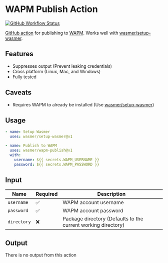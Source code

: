 # WAPM Publish Action
[![GitHub Workflow Status](https://img.shields.io/github/workflow/status/wasmer/wapm-publish/Tests?label=Tests&style=flat-square)](https://github.com/wasmer/wapm-publish/actions/workflows/tests.yml)

[GitHub action](https://github.com/features/actions) for publishing to [WAPM](https://wapm.io). Works well with [wasmer/setup-wasmer](https://github.com/wasmer/setup-wasmer).

## Features
* Suppresses output (Prevent leaking credentials)
* Cross platform (Linux, Mac, and Windows)
* Fully tested

## Caveats
* Requires WAPM to already be installed (Use [wasmer/setup-wasmer](https://github.com/wasmer/setup-wasmer))

## Usage
```yaml
- name: Setup Wasmer
  uses: wasmer/setup-wasmer@v1

- name: Publish to WAPM
  uses: wasmer/wapm-publish@v1
  with:
    username: ${{ secrets.WAPM_USERNAME }}
    password: ${{ secrets.WAPM_PASSWORD }}
```

## Input
Name | Required | Description
--- | --- | ---
`username` | ✅ | WAPM account username
`password` | ✅ | WAPM account password
`directory` | ❌ | Package directory (Defaults to the current working directory)

## Output
There is no output from this action